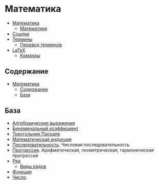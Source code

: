 # Математика

- [Математика](математика/математика.md)
  - [Математики](математика/математики.md)
- [Ссылки](ссылки.md)
- [Термины](термины/термины.md)
  - [Перевод терминов](термины/перевод-терминов.md)
- [LaTeX](latex/latex.md)
  - [Команды](latex/команды.md)

## Содержание

- [Математика](#математика)
  - [Содержание](#содержание)
  - [База](#база)

## База

- [Алгебраические выражения](база/алгебраические-выражения.md)
- [Биноминальный коэффициент](база/биноминальный-коэффициент.md)
- [Треугольник Паскаля](база/треугольник-паскаля.md)
- [Математическая индукция](база/математическая-индукция.md)
- [Последовательность](база/последовательность.md). Числовая последовательность
- [Прогрессия](база/прогрессия.md). Арифметическая, геометрическая, гармоническая прогрессия
- [Ряд](база/ряд/ряд.md)
  - [Виды рядов](база/ряд/виды-рядов.md)
- [Функция](база/функция.md)
- [Число](база/число/число.md)

